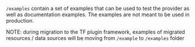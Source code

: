 `/examples` contain a set of examples that can be used to test the provider as
well as documentation examples. The examples are not meant to be used in
production.

NOTE: during migration to the TF plugin framework, examples of migrated resources /
data sources will be moving from `/example` to `/examples` folder
